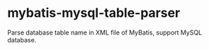 # mybatis-mysql-table-parser
Parse database table name in XML file of MyBatis, support MySQL database.
